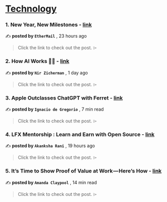 
<h1><a href=https://medium.com/tag/technology/recommended target="_blank" rel="noopener noreferrer">Technology</a></h1>
<h3>1. New Year, New Milestones - <a href=https://medium.com/@ethermail_io/new-year-new-milestones-d310d10cd94d?source=tag_recommended_feed---------0-84----------technology----------a29b7050_b8b2_4ad8_b040_a9d05b4d42b7------- target="_blank" rel="noopener noreferrer">link</a></h3>

✍️ **posted by `EtherMail`** <date> , 23 hours ago</date>

<blockquote>Click the link to check out the post. ⌲</blockquote>

<h3>2. How AI Works 🤖🔎 - <a href=https://medium.com/@NirZicherman/how-ai-works-2499120a78cb?source=tag_recommended_feed---------1-107----------technology----------a29b7050_b8b2_4ad8_b040_a9d05b4d42b7------- target="_blank" rel="noopener noreferrer">link</a></h3>

✍️ **posted by `Nir Zicherman`** <date> , 1 day ago</date>

<blockquote>Click the link to check out the post. ⌲</blockquote>

<h3>3. Apple Outclasses ChatGPT with Ferret - <a href=https://medium.com/towards-artificial-intelligence/apple-outclasses-chatgpt-with-ferret-c5a4eacccda0?source=tag_recommended_feed---------2-85----------technology----------a29b7050_b8b2_4ad8_b040_a9d05b4d42b7------- target="_blank" rel="noopener noreferrer">link</a></h3>

✍️ **posted by `Ignacio de Gregorio`** <date> , 7 min read</date>

<blockquote>Click the link to check out the post. ⌲</blockquote>

<h3>4. LFX Mentorship : Learn and Earn with Open Source - <a href=https://medium.com/@akankshar8800/lfx-mentorship-learn-and-earn-with-open-source-aeaaf95c03b6?source=tag_recommended_feed---------3-84----------technology----------a29b7050_b8b2_4ad8_b040_a9d05b4d42b7------- target="_blank" rel="noopener noreferrer">link</a></h3>

✍️ **posted by `Akanksha Rani`** <date> , 19 hours ago</date>

<blockquote>Click the link to check out the post. ⌲</blockquote>

<h3>5. It’s Time to Show Proof of Value at Work — Here’s How - <a href=https://medium.com/@amandaclaypool/its-time-to-show-proof-of-value-at-work-here-s-how-f484a0027533?source=tag_recommended_feed---------4-107----------technology----------a29b7050_b8b2_4ad8_b040_a9d05b4d42b7------- target="_blank" rel="noopener noreferrer">link</a></h3>

✍️ **posted by `Amanda Claypool`** <date> , 14 min read</date>

<blockquote>Click the link to check out the post. ⌲</blockquote>


